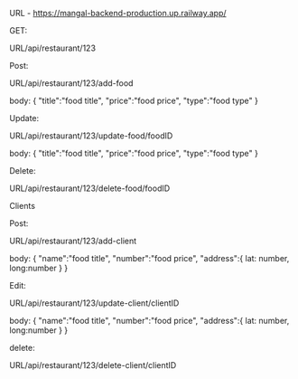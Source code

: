 URL - https://mangal-backend-production.up.railway.app/


GET:

URL/api/restaurant/123

Post:

URL/api/restaurant/123/add-food

body:
{
  "title":"food title",
  "price":"food price",
  "type":"food type"
}

Update:

URL/api/restaurant/123/update-food/foodID

body:
{
  "title":"food title",
  "price":"food price",
  "type":"food type"
}

Delete:

URL/api/restaurant/123/delete-food/foodID


Clients

Post:

URL/api/restaurant/123/add-client

body:
{
  "name":"food title",
  "number":"food price",
  "address":{
    lat: number,
    long:number
  }
}

Edit:

URL/api/restaurant/123/update-client/clientID

body:
{
  "name":"food title",
  "number":"food price",
  "address":{
    lat: number,
    long:number
  }
}


delete:

URL/api/restaurant/123/delete-client/clientID

